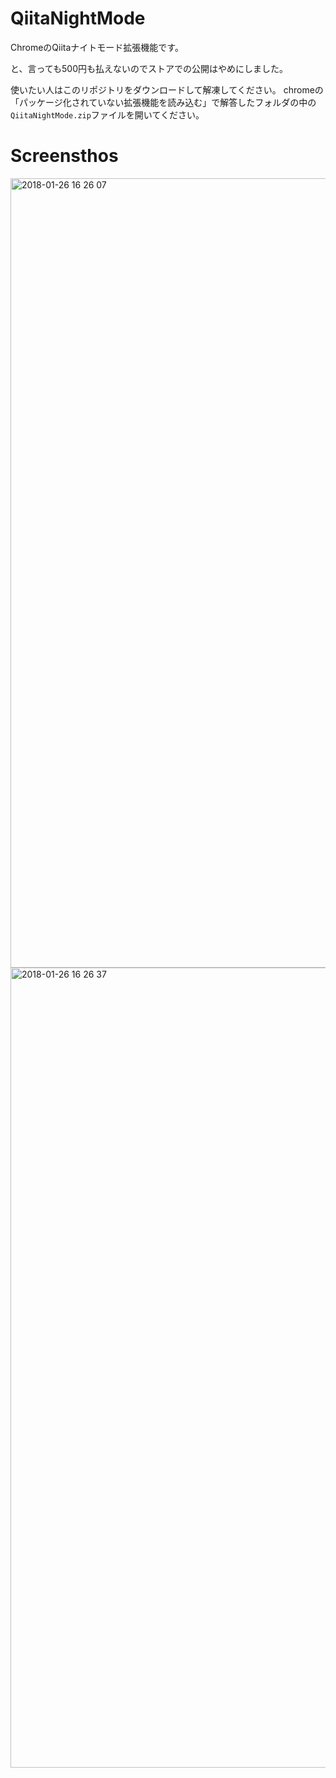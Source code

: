 # QiitaNightMode
ChromeのQiitaナイトモード拡張機能です。

と、言っても500円も払えないのでストアでの公開はやめにしました。

使いたい人はこのリポジトリをダウンロードして解凍してください。
chromeの「パッケージ化されていない拡張機能を読み込む」で解答したフォルダの中の`QiitaNightMode.zip`ファイルを開いてください。

# Screensthos
<img width="1263" alt="2018-01-26 16 26 07" src="https://user-images.githubusercontent.com/24543982/35429075-c395fa8c-02b5-11e8-847c-ebf6d9ebaa87.png">
<img width="1280" alt="2018-01-26 16 26 37" src="https://user-images.githubusercontent.com/24543982/35429076-c3c7ae60-02b5-11e8-8f7e-bef3d23783da.png">
